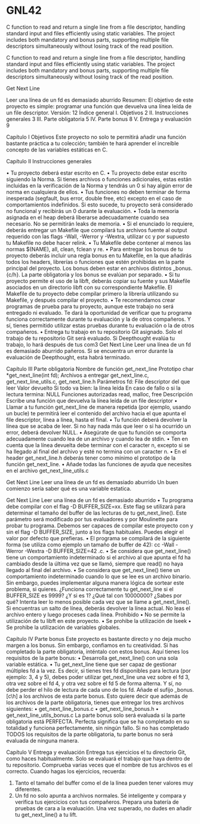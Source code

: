 # GNL42
 C function to read and return a single line from a file descriptor, handling standard input and files efficiently using static variables. The project includes both mandatory and bonus parts, supporting multiple file descriptors simultaneously without losing track of the read position.

  C function to read and return a single line from a file descriptor, handling standard input and files efficiently using static variables. The project includes both mandatory and bonus parts, supporting multiple file descriptors simultaneously without losing track of the read position.

Get Next Line

Leer una línea de un fd es demasiado aburrido
Resumen: El objetivo de este proyecto es simple: programar una función que devuelva
una línea leída de un file descriptor.
Versión: 12
Índice general
I. Objetivos 2
II. Instrucciones generales 3
III. Parte obligatoria 5
IV. Parte bonus 8
V. Entrega y evaluación 9


Capítulo I
Objetivos
Este proyecto no solo te permitirá añadir una función bastante práctica a tu colección;
también te hará aprender el increíble concepto de las variables estáticas en C.


Capítulo II
Instrucciones generales

• Tu proyecto deberá estar escrito en C.
• Tu proyecto debe estar escrito siguiendo la Norma. Si tienes archivos o funciones
adicionales, estas están incluidas en la verificación de la Norma y tendrás un 0 si
hay algún error de norma en cualquiera de ellos.
• Tus funciones no deben terminar de forma inesperada (segfault, bus error, double
free, etc) excepto en el caso de comportamientos indefinidos. Si esto sucede, tu
proyecto será considerado no funcional y recibirás un 0 durante la evaluación.
• Toda la memoria asignada en el heap deberá liberarse adecuadamente cuando sea
necesario. No se permitirán leaks de memoria.
• Si el enunciado lo requiere, deberás entregar un Makefile que compilará tus archivos
fuente al output requerido con las flags -Wall, -Werror y -Wextra, utilizar cc y
por supuesto tu Makefile no debe hacer relink.
• Tu Makefile debe contener al menos las normas $(NAME), all, clean, fclean y re.
• Para entregar los bonus de tu proyecto deberás incluir una regla bonus en tu
Makefile, en la que añadirás todos los headers, librerías o funciones que estén
prohibidas en la parte principal del proyecto. Los bonus deben estar en archivos
distintos _bonus.{c/h}. La parte obligatoria y los bonus se evalúan por separado.
• Si tu proyecto permite el uso de la libft, deberás copiar su fuente y sus Makefile
asociados en un directorio libft con su correspondiente Makefile. El Makefile
de tu proyecto debe compilar primero la librería utilizando su Makefile, y después
compilar el proyecto.
• Te recomendamos crear programas de prueba para tu proyecto, aunque este trabajo
no será entregado ni evaluado. Te dará la oportunidad de verificar que tu
programa funciona correctamente durante tu evaluación y la de otros compañeros.
Y sí, tienes permitido utilizar estas pruebas durante tu evaluación o la de otros
compañeros.
• Entrega tu trabajo en tu repositorio Git asignado. Solo el trabajo de tu repositorio
Git será evaluado. Si Deepthought evalúa tu trabajo, lo hará después de tus com3
Get Next Line Leer una línea de un fd es demasiado aburrido
pañeros. Si se encuentra un error durante la evaluación de Deepthought, esta habrá
terminado.


Capítulo III
Parte obligatoria
Nombre de función
get_next_line
Prototipo char *get_next_line(int fd);
Archivos a entregar
get_next_line.c, get_next_line_utils.c,
get_next_line.h
Parámetros fd: File descriptor del que leer
Valor devuelto Si todo va bien: la línea leída
En caso de fallo o si la lectura termina: NULL
Funciones autorizadas
read, malloc, free
Descripción Escribe una función que devuelva la línea leída de
un file descriptor
• Llamar a tu función get_next_line de manera repetida (por ejemplo, usando un
bucle) te permitirá leer el contenido del archivo hacia el que apunta el file descriptor,
línea a línea, hasta el final.
• Tu función deberá devolver la línea que se acaba de leer.
Si no hay nada más que leer o si ha ocurrido un error, deberá devolver NULL.
• Asegúrate de que tu función se comporta adecuadamente cuando lea de un archivo
y cuando lea de stdin.
• Ten en cuenta que la línea devuelta debe terminar con el caracter
n, excepto si se ha llegado al final del archivo y esté no termina con un caracter n.
• En el header get_next_line.h deberás tener como mínimo el prototipo de la función get_next_line.
• Añade todas las funciones de ayuda que necesites en el archivo get_next_line_utils.c


Get Next Line Leer una línea de un fd es demasiado aburrido
Un buen comienzo sería saber qué es una variable estatica.

Get Next Line Leer una línea de un fd es demasiado aburrido
• Tu programa debe compilar con el flag -D BUFFER_SIZE=xx. Este flag se utilizará
para determinar el tamaño del buffer de las lecturas de tu get_next_line(). Este
parámetro será modificado por tus evaluadores y por Moulinette para probar tu
programa.
Debemos ser capaces de compilar este proyecto con y sin el flag -D
BUFFER_SIZE, junto a los flags habituales. Puedes elegir el valor por
defecto que prefieras.
• El programa se compilará de la siguiente forma (se utiliza como ejemplo un tamaño
de buffer de 42):
cc -Wall -Werror -Wextra -D BUFFER_SIZE=42 <archivos>.c.
• Se considera que get_next_line() tiene un comportamiento indeterminado si el
archivo al que apunta el fd ha cambiado desde la última vez que se llamó, siempre
que read() no haya llegado al final del archivo.
• Se considera que get_next_line() tiene un comportamiento indeterminado cuando
lo que se lee es un archivo binario. Sin embargo, puedes implementar alguna manera
lógica de sortear este problema, si quieres.
¿Funciona correctamente tu get_next_line si el BUFFER_SIZE es 9999?
¿Y si es 1? ¿Qué tal con 10000000? ¿Sabes por qué?
Intenta leer lo menos posible cada vez que se llame a
get_next_line(). Si encuentras un salto de línea, deberás devolver la
línea actual. No leas el archivo entero y luego proceses cada línea.
Prohibido
• No se permite la utilización de tu libft en este proyecto.
• Se prohibe la utilización de lseek
• Se prohibe la utilización de variables globales.

Capítulo IV
Parte bonus
Este proyecto es bastante directo y no deja mucho margen a los bonus. Sin embargo,
confiamos en tu creatividad. Si has completado la parte obligatoria, inténtalo con estos
bonus.
Aquí tienes los requisitos de la parte bonus:
• Desarrolla get_next_line() con una sola variable estática.
• Tu get_next_line tiene que ser capaz de gestionar múltiples fd a la vez. Es decir,
si tienes tres fd disponibles para lectura (por ejemplo: 3, 4 y 5), debes poder utilizar
get_next_line una vez sobre el fd 3, otra vez sobre el fd 4, y otra vez sobre el fd
5 de forma alterna. Y sí, no debe perder el hilo de lectura de cada uno de los fd.
Añade el sufijo _bonus.[c\h] a los archivos de esta parte bonus. Esto quiere decir
que además de los archivos de la parte obligatoria, tienes que entregar los tres archivos
siguientes:
• get_next_line_bonus.c
• get_next_line_bonus.h
• get_next_line_utils_bonus.c
La parte bonus solo será evaluada si la parte obligatoria está
PERFECTA. Perfecta significa que se ha completado en su totalidad
y funciona perfectamente, sin ningún fallo. Si no has completado
TODOS los requisitos de la parte obligatoria, tu parte bonus no será
evaluada de ninguna manera.

Capítulo V
Entrega y evaluación
Entrega tus ejercicios el tu directorio Git, como haces habitualmente. Solo se evaluará
el trabajo que haya dentro de tu repositorio. Comprueba varias veces que el nombre de
tus archivos es el correcto.
Cuando hagas los ejercicios, recuerda:
1) Tanto el tamaño del buffer como el de la línea pueden tener
valores muy diferentes.
2) Un fd no solo apunta a archivos normales.
Sé inteligente y compara y verifica tus ejercicios con tus
compañeros. Prepara una batería de pruebas de cara a la evaluación.
Una vez superado, no dudes en añadir tu get_next_line() a tu lift.

